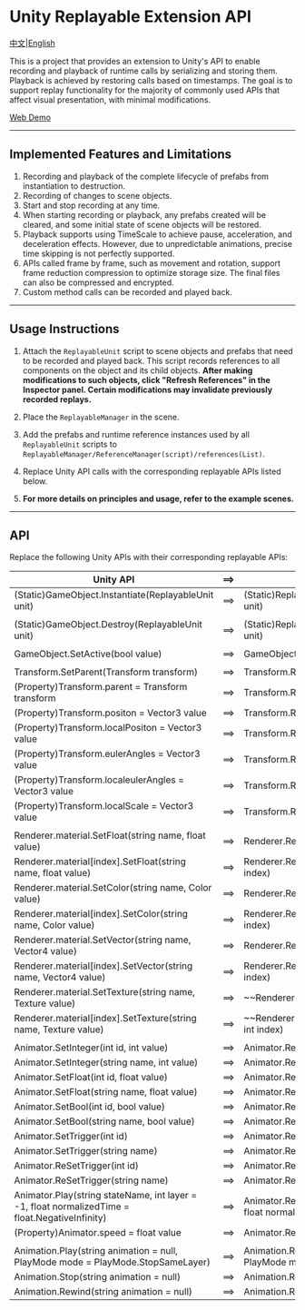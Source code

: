# Unity Replayable Extension API

[中文](https://github.com/ghzh26252/Unity-Replayable-Extension-API/blob/main/README_CN.md)|[English](https://github.com/ghzh26252/Unity-Replayable-Extension-API/blob/main/README.md)

This is a project that provides an extension to Unity's API to enable recording and playback of runtime calls by serializing and storing them. Playback is achieved by restoring calls based on timestamps. The goal is to support replay functionality for the majority of commonly used APIs that affect visual presentation, with minimal modifications.

[Web Demo](https://ghzh26252.github.io/Unity-Replayable-Extension-API/)

---

## Implemented Features and Limitations

1. Recording and playback of the complete lifecycle of prefabs from instantiation to destruction.
2. Recording of changes to scene objects.
3. Start and stop recording at any time.
4. When starting recording or playback, any prefabs created will be cleared, and some initial state of scene objects will be restored.
5. Playback supports using TimeScale to achieve pause, acceleration, and deceleration effects. However, due to unpredictable animations, precise time skipping is not perfectly supported.
6. APIs called frame by frame, such as movement and rotation, support frame reduction compression to optimize storage size. The final files can also be compressed and encrypted.
7. Custom method calls can be recorded and played back.

---

## Usage Instructions

1. Attach the `ReplayableUnit` script to scene objects and prefabs that need to be recorded and played back. This script records references to all components on the object and its child objects. **After making modifications to such objects, click "Refresh References" in the Inspector panel. Certain modifications may invalidate previously recorded replays.**

2. Place the `ReplayableManager` in the scene.

3. Add the prefabs and runtime reference instances used by all `ReplayableUnit` scripts to `ReplayableManager/ReferenceManager(script)/references(List)`.

4. Replace Unity API calls with the corresponding replayable APIs listed below.

5. **For more details on principles and usage, refer to the example scenes.**

---

## API

Replace the following Unity APIs with their corresponding replayable APIs:

| Unity API                                                                                      | ==&gt; | Replayable API                                                                                   |
| ---------------------------------------------------------------------------------------------- | ------ | ------------------------------------------------------------------------------------------------ |
| (Static)GameObject.Instantiate(ReplayableUnit unit)                                            | ==&gt; | (Static)ReplayableAPI.ReInstantiate(ReplayableUnit unit)                                         |
|                                                                                                |        |                                                                                                  |
| (Static)GameObject.Destroy(ReplayableUnit unit)                                                | ==&gt; | (Static)ReplayableAPI.ReDestroy(ReplayableUnit unit)                                             |
|                                                                                                |        |                                                                                                  |
| GameObject.SetActive(bool value)                                                               | ==&gt; | GameObject.ReActive(bool value)                                                                  |
|                                                                                                |        |                                                                                                  |
| Transform.SetParent(Transform transform)                                                       | ==&gt; | Transform.ReParent(Transform transform)                                                          |
| (Property)Transform.parent = Transform transform                                               | ==&gt; | Transform.ReParent(Transform transform)                                                          |
| (Property)Transform.positon = Vector3 value                                                    | ==&gt; | Transform.RePosition(Vector3 value)                                                              |
| (Property)Transform.localPositon = Vector3 value                                               | ==&gt; | Transform.ReLoaclPosition(Vector3 value)                                                         |
| (Property)Transform.eulerAngles = Vector3 value                                                | ==&gt; | Transform.ReRotation(Vector3 value)                                                              |
| (Property)Transform.localeulerAngles = Vector3 value                                           | ==&gt; | Transform.ReLoaclRotation(Vector3 value)                                                         |
| (Property)Transform.localScale = Vector3 value                                                 | ==&gt; | Transform.ReScale(Vector3 value)                                                                 |
|                                                                                                |        |                                                                                                  |
| Renderer.material.SetFloat(string name, float value)                                           | ==&gt; | Renderer.ReFloat(string name, float value)                                                       |
| Renderer.material\[index\].SetFloat(string name, float value)                                  | ==&gt; | Renderer.ReFloat(string name, float value, int index)                                            |
| Renderer.material.SetColor(string name, Color value)                                           | ==&gt; | Renderer.ReColor(string name, Color value)                                                       |
| Renderer.material\[index\].SetColor(string name, Color value)                                  | ==&gt; | Renderer.ReColor(string name, Color value, int index)                                            |
| Renderer.material.SetVector(string name, Vector4 value)                                        | ==&gt; | Renderer.ReVector(string name, Vector4 value)                                                    |
| Renderer.material\[index\].SetVector(string name, Vector4 value)                               | ==&gt; | Renderer.ReVector(string name, Vector4 value, int index)                                         |
| Renderer.material.SetTexture(string name, Texture value)                                       | ==&gt; | \~\~Renderer.ReTexture(string name, Texture value)                                               |
| Renderer.material\[index\].SetTexture(string name, Texture value)                              | ==&gt; | \~\~Renderer.ReTexture(string name, Texture value, int index)                                    |
|                                                                                                |        |                                                                                                  |
| Animator.SetInteger(int id, int value)                                                         | ==&gt; | Animator.ReInteger(int id, int value)                                                            |
| Animator.SetInteger(string name, int value)                                                    | ==&gt; | Animator.ReInteger(string name, int value)                                                       |
| Animator.SetFloat(int id, float value)                                                         | ==&gt; | Animator.ReFloat(int id, float value)                                                            |
| Animator.SetFloat(string name, float value)                                                    | ==&gt; | Animator.ReFloat(string name, float value)                                                       |
| Animator.SetBool(int id, bool value)                                                           | ==&gt; | Animator.ReBool(int id, bool value)                                                              |
| Animator.SetBool(string name, bool value)                                                      | ==&gt; | Animator.ReBool(string name, bool value)                                                         |
| Animator.SetTrigger(int id)                                                                    | ==&gt; | Animator.ReTrigger(int id)                                                                       |
| Animator.SetTrigger(string name)                                                               | ==&gt; | Animator.ReTrigger(string name)                                                                  |
| Animator.ReSetTrigger(int id)                                                                  | ==&gt; | Animator.ReReSetTrigger(int id)                                                                  |
| Animator.ReSetTrigger(string name)                                                             | ==&gt; | Animator.ReReSetTrigger(string name)                                                             |
| Animator.Play(string stateName, int layer = -1, float normalizedTime = float.NegativeInfinity) | ==&gt; | Animator.RePlay(string stateName, int layer = -1, float normalizedTime = float.NegativeInfinity) |
| (Property)Animator.speed = float value                                                         | ==&gt; | Animator.ReSpeed(float value)                                                                    |
|                                                                                                |        |                                                                                                  |
| Animation.Play(string animation = null, PlayMode mode = PlayMode.StopSameLayer)                | ==&gt; | Animation.RePlay(string animation = null, PlayMode mode = PlayMode.StopSameLayer)                |
| Animation.Stop(string animation = null)                                                        | ==&gt; | Animation.ReStop(string animation = null)                                                        |
| Animation.Rewind(string animation = null)                                                      | ==&gt; | Animation.ReRewind(string animation = null)                                                      |

